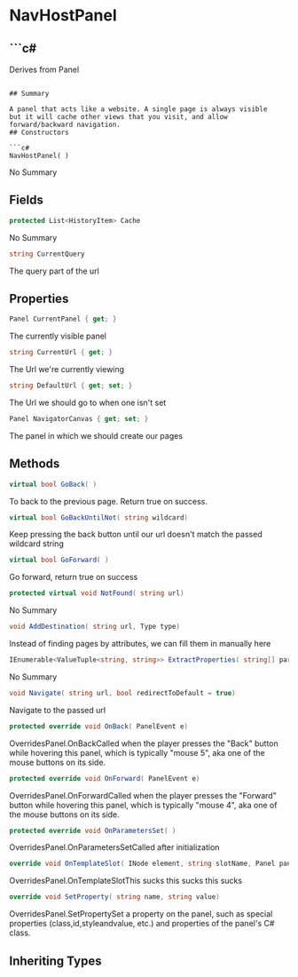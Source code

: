 # NavHostPanel

## ```c#
Derives from Panel
```

## Summary

A panel that acts like a website. A single page is always visible
but it will cache other views that you visit, and allow forward/backward navigation.
## Constructors

```c#
NavHostPanel( ) 
```
No Summary
## Fields

```c#
protected List<HistoryItem> Cache
```
No Summary
```c#
string CurrentQuery
```
The query part of the url
## Properties

```c#
Panel CurrentPanel { get; } 
```
The currently visible panel
```c#
string CurrentUrl { get; } 
```
The Url we're currently viewing
```c#
string DefaultUrl { get; set; } 
```
The Url we should go to when one isn't set
```c#
Panel NavigatorCanvas { get; set; } 
```
The panel in which we should create our pages
## Methods

```c#
virtual bool GoBack( ) 
```
To back to the previous page. Return true on success.
```c#
virtual bool GoBackUntilNot( string wildcard) 
```
Keep pressing the back button until our url doesn't match the passed wildcard string
```c#
virtual bool GoForward( ) 
```
Go forward, return true on success
```c#
protected virtual void NotFound( string url) 
```
No Summary
```c#
void AddDestination( string url, Type type) 
```
Instead of finding pages by attributes, we can fill them in manually here
```c#
IEnumerable<ValueTuple<string, string>> ExtractProperties( string[] parts, string url) 
```
No Summary
```c#
void Navigate( string url, bool redirectToDefault = true) 
```
Navigate to the passed url
```c#
protected override void OnBack( PanelEvent e) 
```
OverridesPanel.OnBackCalled when the player presses the "Back" button while hovering this panel, which is typically "mouse 5", aka one of the mouse buttons on its side.
```c#
protected override void OnForward( PanelEvent e) 
```
OverridesPanel.OnForwardCalled when the player presses the "Forward" button while hovering this panel, which is typically "mouse 4", aka one of the mouse buttons on its side.
```c#
protected override void OnParametersSet( ) 
```
OverridesPanel.OnParametersSetCalled after initialization
```c#
override void OnTemplateSlot( INode element, string slotName, Panel panel) 
```
OverridesPanel.OnTemplateSlotThis sucks this sucks this sucks
```c#
override void SetProperty( string name, string value) 
```
OverridesPanel.SetPropertySet a property on the panel, such as special properties (class,id,styleandvalue, etc.) and properties of the panel's C# class.
## Inheriting Types


